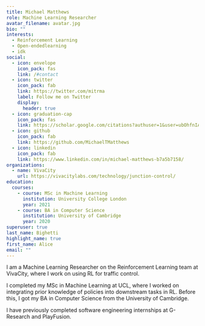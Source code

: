 ```yaml
---
title: Michael Matthews
role: Machine Learning Researcher
avatar_filename: avatar.jpg
bio: ""
interests:
  - Reinforcement Learning
  - Open-endedlearning
  - idk
social:
  - icon: envelope
    icon_pack: fas
    link: /#contact
  - icon: twitter
    icon_pack: fab
    link: https://twitter.com/mitrma
    label: Follow me on Twitter
    display:
      header: true
  - icon: graduation-cap
    icon_pack: fas
    link: https://scholar.google.com/citations?authuser=1&user=ubOhfnIAAAAJ
  - icon: github
    icon_pack: fab
    link: https://github.com/MichaelTMatthews
  - icon: linkedin
    icon_pack: fab
    link: https://www.linkedin.com/in/michael-matthews-b7a5b7158/
organizations:
  - name: VivaCity
    url: https://vivacitylabs.com/technology/junction-control/
education:
  courses:
    - course: MSc in Machine Learning
      institution: University College London
      year: 2021
    - course: BA in Computer Science
      institution: University of Cambridge
      year: 2020
superuser: true
last_name: Bighetti
highlight_name: true
first_name: Alice
email: ""
---
```

I﻿ am a Machine Learning Researcher on the Reinforcement Learning team at VivaCity, where I work on using RL for traffic control.

I completed my MSc in Machine Learning at UCL, where I worked on integrating prior knowledge of policies into downstream tasks in RL.  Before this, I got my BA in Computer Science from the University of Cambridge.

I﻿ have previously completed software engineering internships at G-Research and PlayFusion.